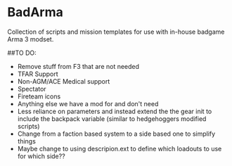 # BadArma
Collection of scripts and mission templates for use with in-house badgame Arma 3 modset.

##TO DO:
  * Remove stuff from F3 that are not needed
   * TFAR Support
   * Non-AGM/ACE Medical support
   * Spectator
   * Fireteam icons
   * Anything else we have a mod for and don't need
  * Less reliance on parameters and instead extend the the gear init to include the backpack variable (similar to   hedgehoggers modified scripts)
  * Change from a faction based system to a side based one to simplify things
  * Maybe change to using descripion.ext to define which loadouts to use for which side??
